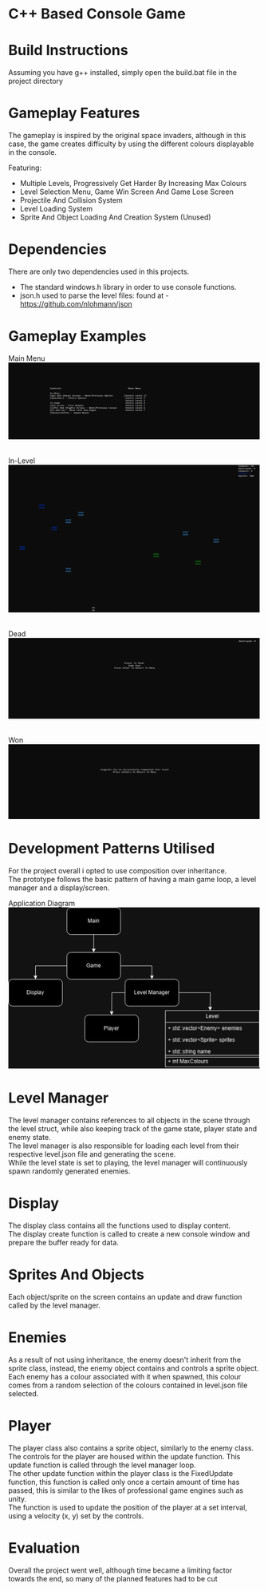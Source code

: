 ﻿# C++ Based Console Game
# Build Instructions
Assuming you have g++ installed, simply open the build.bat file in the project directory

# Gameplay Features
The gameplay is inspired by the original space invaders, although in this case, the game creates difficulty by using the different colours displayable in the console.

Featuring:
- Multiple Levels, Progressively Get Harder By Increasing Max Colours
- Level Selection Menu, Game Win Screen And Game Lose Screen
- Projectile And Collision System
- Level Loading System
- Sprite And Object Loading And Creation System (Unused)

# Dependencies
There are only two dependencies used in this projects.
- The standard windows.h library in order to use console functions. 
- json.h used to parse the level files: found at - https://github.com/nlohmann/json

# Gameplay Examples
Main Menu
![Example Screenshot Of The Main Menu](screenshots/main_main.png)

\
In-Level
![Example Screenshot Of The Main Menu](screenshots/level.png)

\
Dead
![Example Screenshot Of The Main Menu](screenshots/dead.png)

\
Won
![Example Screenshot Of The Main Menu](screenshots/win.png)


# Development Patterns Utilised
For the project overall i opted to use composition over inheritance. \
The prototype follows the basic pattern of having a main game loop, a level manager and a display/screen.

Application Diagram \
![Application Diagram](screenshots/application-diagram.drawio.png)


# Level Manager
The level manager contains references to all objects in the scene through the level struct, while also keeping track of the game state, player state and enemy state. \
The level manager is also responsible for loading each level from their respective level.json file and generating the scene. \
While the level state is set to playing, the level manager will continuously spawn randomly generated enemies.

# Display
The display class contains all the functions used to display content. \
The display create function is called to create a new console window and prepare the buffer ready for data. 

# Sprites And Objects
Each object/sprite on the screen contains an update and draw function called by the level manager.

# Enemies
As a result of not using inheritance, the enemy doesn't inherit from the sprite class, instead, the enemy object contains and controls a sprite object. \
Each enemy has a colour associated with it when spawned, this colour comes from a random selection of the colours contained in level.json file selected.

# Player
The player class also contains a sprite object, similarly to the enemy class. \
The controls for the player are housed within the update function. This update function is called through the level manager loop. \
The other update function within the player class is the FixedUpdate function, this function is called only once a certain amount of time has passed, this is similar to the likes of professional game engines such as unity. \
The function is used to update the position of the player at a set interval, using a velocity (x, y) set by the controls.

# Evaluation
Overall the project went well, although time became a limiting factor towards the end, so many of the planned features had to be cut













